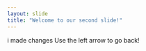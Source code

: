 ```yaml
---
layout: slide
title: "Welcome to our second slide!"
---
```

i made changes
Use the left arrow to go back!
